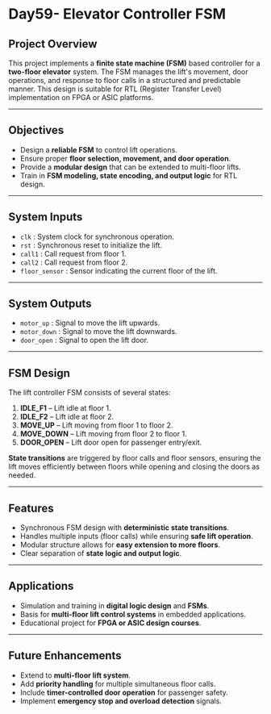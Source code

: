 # Day59- Elevator Controller FSM

## **Project Overview**

This project implements a **finite state machine (FSM)** based controller for a **two-floor elevator** system. The FSM manages the lift's movement, door operations, and response to floor calls in a structured and predictable manner. This design is suitable for RTL (Register Transfer Level) implementation on FPGA or ASIC platforms.

---

## **Objectives**

* Design a **reliable FSM** to control lift operations.
* Ensure proper **floor selection, movement, and door operation**.
* Provide a **modular design** that can be extended to multi-floor lifts.
* Train in **FSM modeling, state encoding, and output logic** for RTL design.

---

## **System Inputs**

* `clk` : System clock for synchronous operation.
* `rst` : Synchronous reset to initialize the lift.
* `call1` : Call request from floor 1.
* `call2` : Call request from floor 2.
* `floor_sensor` : Sensor indicating the current floor of the lift.

---

## **System Outputs**

* `motor_up` : Signal to move the lift upwards.
* `motor_down` : Signal to move the lift downwards.
* `door_open` : Signal to open the lift door.

---

## **FSM Design**

The lift controller FSM consists of several states:

1. **IDLE_F1** – Lift idle at floor 1.
2. **IDLE_F2** – Lift idle at floor 2.
3. **MOVE_UP** – Lift moving from floor 1 to floor 2.
4. **MOVE_DOWN** – Lift moving from floor 2 to floor 1.
5. **DOOR_OPEN** – Lift door open for passenger entry/exit.

**State transitions** are triggered by floor calls and floor sensors, ensuring the lift moves efficiently between floors while opening and closing the doors as needed.

---

## **Features**

* Synchronous FSM design with **deterministic state transitions**.
* Handles multiple inputs (floor calls) while ensuring **safe lift operation**.
* Modular structure allows for **easy extension to more floors**.
* Clear separation of **state logic and output logic**.

---

## **Applications**

* Simulation and training in **digital logic design** and **FSMs**.
* Basis for **multi-floor lift control systems** in embedded applications.
* Educational project for **FPGA or ASIC design courses**.

---

## **Future Enhancements**

* Extend to **multi-floor lift system**.
* Add **priority handling** for multiple simultaneous floor calls.
* Include **timer-controlled door operation** for passenger safety.
* Implement **emergency stop and overload detection** signals.

